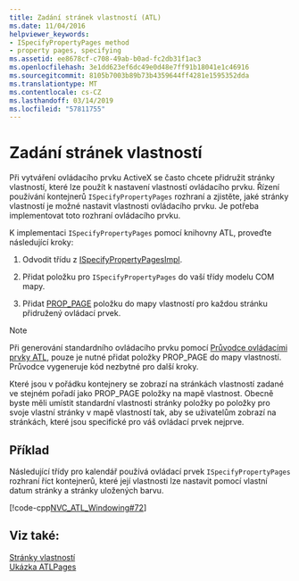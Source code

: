 ```yaml
---
title: Zadání stránek vlastností (ATL)
ms.date: 11/04/2016
helpviewer_keywords:
- ISpecifyPropertyPages method
- property pages, specifying
ms.assetid: ee8678cf-c708-49ab-b0ad-fc2db31f1ac3
ms.openlocfilehash: 3e1dd623ef6dc49e0d48e7ff91b18041e1c46916
ms.sourcegitcommit: 8105b7003b89b73b4359644ff4281e1595352dda
ms.translationtype: MT
ms.contentlocale: cs-CZ
ms.lasthandoff: 03/14/2019
ms.locfileid: "57811755"
---
```

# <a name="specifying-property-pages"></a>Zadání stránek vlastností

Při vytváření ovládacího prvku ActiveX se často chcete přidružit stránky vlastností, které lze použít k nastavení vlastností ovládacího prvku. Řízení používání kontejnerů `ISpecifyPropertyPages` rozhraní a zjistěte, jaké stránky vlastností je možné nastavit vlastnosti ovládacího prvku. Je potřeba implementovat toto rozhraní ovládacího prvku.

K implementaci `ISpecifyPropertyPages` pomocí knihovny ATL, proveďte následující kroky:

1. Odvodit třídu z [ISpecifyPropertyPagesImpl](../atl/reference/ispecifypropertypagesimpl-class.md).

1. Přidat položku pro `ISpecifyPropertyPages` do vaší třídy modelu COM mapy.

1. Přidat [PROP_PAGE](reference/property-map-macros.md#prop_page) položku do mapy vlastností pro každou stránku přidružený ovládací prvek.

> [!NOTE]
> Při generování standardního ovládacího prvku pomocí [Průvodce ovládacími prvky ATL](../atl/reference/atl-control-wizard.md), pouze je nutné přidat položky PROP_PAGE do mapy vlastností. Průvodce vygeneruje kód nezbytné pro další kroky.

Které jsou v pořádku kontejnery se zobrazí na stránkách vlastností zadané ve stejném pořadí jako PROP_PAGE položky na mapě vlastnost. Obecně byste měli umístit standardní vlastnosti stránky položky po položky pro svoje vlastní stránky v mapě vlastností tak, aby se uživatelům zobrazí na stránkách, které jsou specifické pro váš ovládací prvek nejprve.

## <a name="example"></a>Příklad

Následující třídy pro kalendář používá ovládací prvek `ISpecifyPropertyPages` rozhraní říct kontejnerů, které její vlastnosti lze nastavit pomocí vlastní datum stránky a stránky uložených barvu.

[!code-cpp[NVC_ATL_Windowing#72](../atl/codesnippet/cpp/specifying-property-pages_1.h)]

## <a name="see-also"></a>Viz také:

[Stránky vlastností](../atl/atl-com-property-pages.md)<br/>
[Ukázka ATLPages](../visual-cpp-samples.md)
